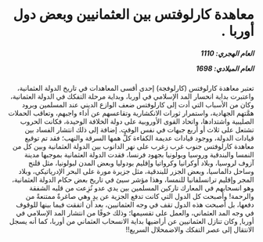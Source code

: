 <h1 dir="rtl">معاهدة كارلوفتس بين العثمانيين وبعض دول أوربا .</h1>

<h5 dir="rtl">العام الهجري:  1110

العام الميلادي: 1698

</h5>

<p dir="rtl">تعتبر معاهدة كارلوفتس (كارلوفجة) إحدى أقسى المعاهدات في تاريخ الدولة العثمانية، واعتبرت بداية انحسار المد الإسلامي في أوربا، وبداية مرحلة التفكك في الدولة العثمانية، وكان من الأسباب التي أدت إلى كارلوفتس ضعف الوازع الديني عند المسلمين وبرود همَّتهم الجهادية، واستمرار ثورات الانكشارية وتقاعسهم عن أداء واجبهم، وتعاقب الحملات الصليبية واشتدادها، واتحاد القوى الأوروبية على دولة الخلافة الوحيدة، فكانت الحروب تشتعل على ثلاث أو أربع جبهات في نفس الوقت. إضافة إلى ذلك انتشار الفساد بين قيادات الدولة، ووجود قيادات عديمة الكفاءة كلُّ همها السرقة والنهب؛ فقد تم توقيع معاهدة كارلوفتس جنوب غرب زغرب على نهر الدانوب بين الدولة العثمانية وبين كل من النمسا والبندقية وروسيا وبولونيا بجهود فرنسا، فقدت الدولة العثمانية بموجبها مدينة آزوف لروسيا، وبلاد أوكرانيا وكرواتيا وإقليم بودوليا وبعض المدن لبولونيا، مثل قلنج وساحل دالماسيا، وبعض الجزر للبندقية، مثل جزيرة مورة على البحر الإدرياتيكي، وبلاد المجر وإقليم ترانسلفانيا للنمسا، وهذا مؤشر سيئ في تاريخ بعض حكام الدولة العثمانية، وهو انسحابهم في المعارك تاركين المسلمين بين يدي عدو نُزِعت من قلبه الشفقة والرحمة! وأصبحت كل الدول التي كانت تدفع الجزية عن يدٍ وهي صاغرةٌ ممتنعةً من دفعها، بل أصبحت هذه الدول تقف في وجه العثمانيين، بعد أن اتفقت فيما بينها للوقوف في وجه المد العثماني، والعمل على تقسيمها؛ وذلك خوفًا من انتشار المد الإسلامي في أوربا, وكان تنازل العثمانيين عن أراضيها بداية الانسحاب العثماني من أوربا، كما أنه يسجل الانتقال إلى عصر التفكك والاضمحلال السريع!!</p></br>
